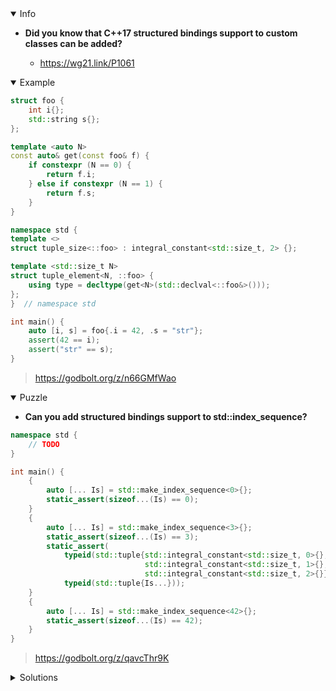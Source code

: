 <details open><summary>Info</summary><p>

* **Did you know that C++17 structured bindings support to custom classes can be added?**

  * https://wg21.link/P1061

</p></details><details open><summary>Example</summary><p>

```cpp
struct foo {
    int i{};
    std::string s{};
};

template <auto N>
const auto& get(const foo& f) {
    if constexpr (N == 0) {
        return f.i;
    } else if constexpr (N == 1) {
        return f.s;
    }
}

namespace std {
template <>
struct tuple_size<::foo> : integral_constant<std::size_t, 2> {};

template <std::size_t N>
struct tuple_element<N, ::foo> {
    using type = decltype(get<N>(std::declval<::foo&>()));
};
}  // namespace std

int main() {
    auto [i, s] = foo{.i = 42, .s = "str"};
    assert(42 == i);
    assert("str" == s);
}
```

> https://godbolt.org/z/n66GMfWao

</p></details><details open><summary>Puzzle</summary><p>

* **Can you add structured bindings support to std::index_sequence?**

```cpp
namespace std {
    // TODO
}

int main() {
    {
        auto [... Is] = std::make_index_sequence<0>{};
        static_assert(sizeof...(Is) == 0);
    }
    {
        auto [... Is] = std::make_index_sequence<3>{};
        static_assert(sizeof...(Is) == 3);
        static_assert(
            typeid(std::tuple{std::integral_constant<std::size_t, 0>{},
                              std::integral_constant<std::size_t, 1>{},
                              std::integral_constant<std::size_t, 2>{}}) ==
            typeid(std::tuple{Is...}));
    }
    {
        auto [... Is] = std::make_index_sequence<42>{};
        static_assert(sizeof...(Is) == 42);
    }
}
```

> https://godbolt.org/z/qavcThr9K

</p></details><details><summary>Solutions</summary><p>

```cpp
namespace std {

template <std::size_t N>
using index_constant = std::integral_constant<std::size_t, N>;

template <auto N, auto... Is>
auto get(index_sequence<Is...>) {
    return index_constant<N>{};
}

template <auto... Is>
struct tuple_size<index_sequence<Is...>> : index_constant<sizeof...(Is)> {};

template <auto N, auto... Is>
struct tuple_element<N, index_sequence<Is...>> {
    using type = index_constant<N>;
};

}  // namespace std
```

> https://godbolt.org/z/466j7snqK

```cpp
namespace std {

template<auto N, size_t ...Ints>
auto constexpr get(const index_sequence<Ints...>&) {
    return get<N>(tuple{integral_constant<size_t, Ints>{}...});
};

template<size_t ... Ints>
struct tuple_size<index_sequence<Ints...>> : integral_constant<size_t, sizeof...(Ints)> {};

template<size_t N, size_t ...Ints>
struct tuple_element<N, index_sequence<Ints...>> {
    using type = decltype(get<N>(tuple{integral_constant<size_t, Ints>{}...}));
};
}
```

> https://godbolt.org/z/6fb7e89fK

```cpp
namespace stdext {

template <std::size_t... Is>
struct index_sequence : std::index_sequence<Is...> {
  template <std::size_t I>
  auto get() const -> std::tuple_element_t<I, index_sequence> {
    return {};
  }
};

namespace detail {

template <std::size_t N, class = std::make_index_sequence<N>>
struct make_index_sequence;

template <std::size_t N, auto... Is>
struct make_index_sequence<N, std::index_sequence<Is...>> {
  using type = index_sequence<Is...>;
};

}  // namespace detail

template <std::size_t N>
using make_index_sequence = typename detail::make_index_sequence<N>::type;

}  // namespace stdext
```

> https://godbolt.org/z/jeY9qoYG4
